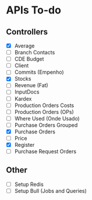 # APIs To-do

## Controllers

- [x] Average
- [ ] Branch Contacts
- [ ] CDE Budget
- [ ] Client
- [ ] Commits (Empenho)
- [x] Stocks
- [ ] Revenue (Fat)
- [ ] InputDocs
- [ ] Kardex
- [ ] Production Orders Costs
- [ ] Production Orders (OPs)
- [ ] Where Used (Onde Usado)
- [ ] Purchase Orders Grouped
- [x] Purchase Orders
- [ ] Price
- [x] Register
- [ ] Purchase Request Orders

## Other

- [ ] Setup Redis
- [ ] Setup Bull (Jobs and Queries)